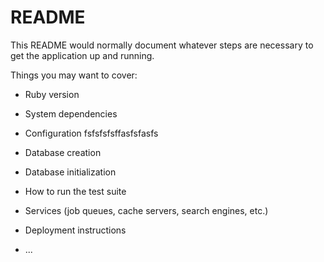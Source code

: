 # README

This README would normally document whatever steps are necessary to get the
application up and running.

Things you may want to cover:

* Ruby version

* System dependencies

* Configuration
 fsfsfsfsffasfsfasfs
* Database creation

* Database initialization

* How to run the test suite

* Services (job queues, cache servers, search engines, etc.)

* Deployment instructions

* ...

